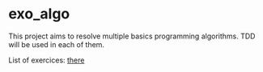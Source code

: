 # exo_algo

This project aims to resolve multiple basics programming algorithms.
TDD will be used in each of them.

List of exercices: [there](httpe://wiki.sfeir.com/carriere/recrutement/evaluation-algo/exemple_exercices_algo/)
